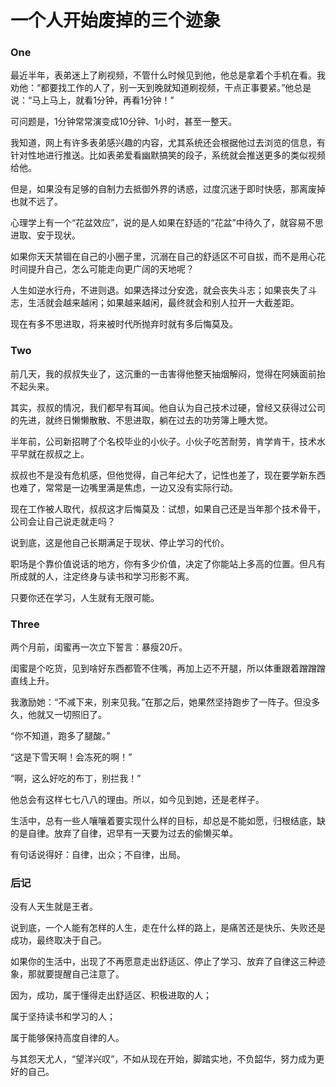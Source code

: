 # 一个人开始废掉的三个迹象

### One
最近半年，表弟迷上了刷视频，不管什么时候见到他，他总是拿着个手机在看。我劝他：“都要找工作的人了，别一天到晚就知道刷视频，干点正事要紧。”他总是说：“马上马上，就看1分钟，再看1分钟！”

可问题是，1分钟常常演变成10分钟、1小时，甚至一整天。

我知道，网上有许多表弟感兴趣的内容，尤其系统还会根据他过去浏览的信息，有针对性地进行推送。比如表弟爱看幽默搞笑的段子，系统就会推送更多的类似视频给他。

但是，如果没有足够的自制力去抵御外界的诱惑，过度沉迷于即时快感，那离废掉也就不远了。

心理学上有一个“花盆效应”，说的是人如果在舒适的“花盆”中待久了，就容易不思进取、安于现状。

如果你天天禁锢在自己的小圈子里，沉溺在自己的舒适区不可自拔，而不是用心花时间提升自己，怎么可能走向更广阔的天地呢？

人生如逆水行舟，不进则退。如果选择过分安逸，就会丧失斗志；如果丧失了斗志，生活就会越来越闲；如果越来越闲，最终就会和别人拉开一大截差距。

现在有多不思进取，将来被时代所抛弃时就有多后悔莫及。
### Two
 
前几天，我的叔叔失业了，这沉重的一击害得他整天抽烟解闷，觉得在阿姨面前抬不起头来。
 
其实，叔叔的情况，我们都早有耳闻。他自认为自己技术过硬，曾经又获得过公司的先进，就终日懒懒散散、不思进取，躺在过去的功劳簿上睡大觉。
 
半年前，公司新招聘了个名校毕业的小伙子。小伙子吃苦耐劳，肯学肯干，技术水平早就在叔叔之上。
 
叔叔也不是没有危机感，但他觉得，自己年纪大了，记性也差了，现在要学新东西也难了，常常是一边嘴里满是焦虑，一边又没有实际行动。
 
现在工作被人取代，叔叔这才后悔莫及：试想，如果自己还是当年那个技术骨干，公司会让自己说走就走吗？
 
说到底，这是他自己长期满足于现状、停止学习的代价。
 
职场是个靠价值说话的地方，你有多少价值，决定了你能站上多高的位置。但凡有所成就的人，注定终身与读书和学习形影不离。
 
只要你还在学习，人生就有无限可能。
 
### Three
 
两个月前，闺蜜再一次立下誓言：暴瘦20斤。
 
闺蜜是个吃货，见到啥好东西都管不住嘴，再加上迈不开腿，所以体重跟着蹭蹭蹭直线上升。
 
我激励她：“不减下来，别来见我。”在那之后，她果然坚持跑步了一阵子。但没多久，他就又一切照旧了。
 
“你不知道，跑多了腿酸。”
 
“这是下雪天啊！会冻死的啊！”
 
“啊，这么好吃的布丁，别拦我！”
 
他总会有这样七七八八的理由。所以，如今见到她，还是老样子。
 
生活中，总有一些人嚷嚷着要实现什么样的目标，却总是不能如愿，归根结底，缺的是自律。放弃了自律，迟早有一天要为过去的偷懒买单。
 
有句话说得好：自律，出众；不自律，出局。
 
### 后记
 
没有人天生就是王者。
 
说到底，一个人能有怎样的人生，走在什么样的路上，是痛苦还是快乐、失败还是成功，最终取决于自己。
 
如果你的生活中，出现了不再愿意走出舒适区、停止了学习、放弃了自律这三种迹象，那就要提醒自己注意了。
 
因为，成功，属于懂得走出舒适区、积极进取的人；
 
属于坚持读书和学习的人；
 
属于能够保持高度自律的人。
 
与其怨天尤人，“望洋兴叹”，不如从现在开始，脚踏实地，不负韶华，努力成为更好的自己。
 